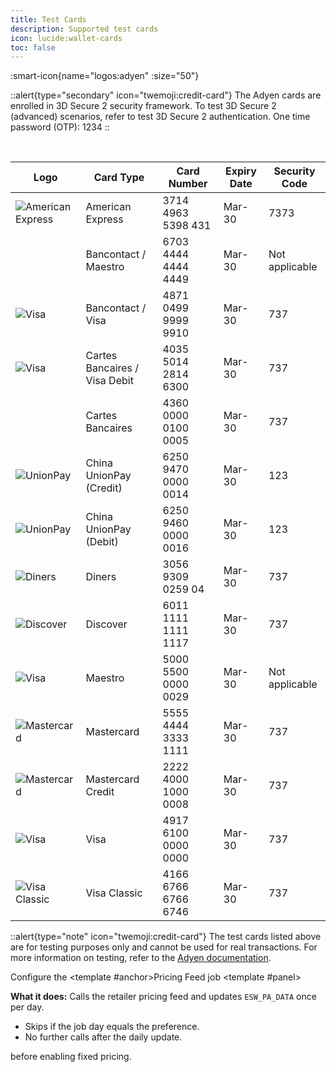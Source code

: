```yaml
---
title: Test Cards
description: Supported test cards
icon: lucide:wallet-cards
toc: false
---
```


:smart-icon{name="logos:adyen" :size="50"}

::alert{type="secondary" icon="twemoji:credit-card"}
  The Adyen cards are enrolled in 3D Secure 2 security framework. To test 3D Secure 2 (advanced) scenarios, refer to test 3D Secure 2 authentication.
  One time password (OTP): 1234
::

<br>

<div class="overflow-x-auto bg-white dark:bg-neutral-900 p-4 rounded-xl shadow">
  <table class="min-w-full table-auto text-left text-sm text-neutral-800 dark:text-neutral-200">
    <thead class="bg-neutral-100 dark:bg-neutral-800">
      <tr>
        <th class="px-4 py-3 font-semibold">Logo</th>
        <th class="px-4 py-3 font-semibold">Card Type</th>
        <th class="px-4 py-3 font-semibold">Card Number</th>
        <th class="px-4 py-3 font-semibold">Expiry Date</th>
        <th class="px-4 py-3 font-semibold">Security Code</th>
      </tr>
    </thead>
    <tbody>
      <tr>
        <td class="px-4 py-2"><img src="https://img.icons8.com/?id=ikzPviNiCGWG&size=100&format=png" class="h-12 w-12" alt="American Express"></td>
        <td class="px-4 py-2">American Express</td>
        <td class="px-4 py-2">3714 4963 5398 431</td>
        <td class="px-4 py-2">Mar-30</td>
        <td class="px-4 py-2">7373</td>
      </tr>
      <tr>
        <td class="px-4 py-2"></td>
        <td class="px-4 py-2">Bancontact / Maestro</td>
        <td class="px-4 py-2">6703 4444 4444 4449</td>
        <td class="px-4 py-2">Mar-30</td>
        <td class="px-4 py-2">Not applicable</td>
      </tr>
      <tr>
        <td class="px-4 py-2"><img src="https://img.icons8.com/?id=5L3mKKshbyOf&size=100&format=png" class="h-12 w-12" alt="Visa"></td>
        <td class="px-4 py-2">Bancontact / Visa</td>
        <td class="px-4 py-2">4871 0499 9999 9910</td>
        <td class="px-4 py-2">Mar-30</td>
        <td class="px-4 py-2">737</td>
      </tr>
      <tr>
        <td class="px-4 py-2"><img src="https://img.icons8.com/?id=5L3mKKshbyOf&size=100&format=png" class="h-12 w-12" alt="Visa"></td>
        <td class="px-4 py-2">Cartes Bancaires / Visa Debit</td>
        <td class="px-4 py-2">4035 5014 2814 6300</td>
        <td class="px-4 py-2">Mar-30</td>
        <td class="px-4 py-2">737</td>
      </tr>
      <tr>
        <td class="px-4 py-2"></td>
        <td class="px-4 py-2">Cartes Bancaires</td>
        <td class="px-4 py-2">4360 0000 0100 0005</td>
        <td class="px-4 py-2">Mar-30</td>
        <td class="px-4 py-2">737</td>
      </tr>
      <tr>
        <td class="px-4 py-2"><img src="/union-pay.svg" class="h-12 w-12" alt="UnionPay"></td>
        <td class="px-4 py-2">China UnionPay (Credit)</td>
        <td class="px-4 py-2">6250 9470 0000 0014</td>
        <td class="px-4 py-2">Mar-30</td>
        <td class="px-4 py-2">123</td>
      </tr>
      <tr>
        <td class="px-4 py-2"><img src="/union-pay.svg" class="h-12 w-12" alt="UnionPay"></td>
        <td class="px-4 py-2">China UnionPay (Debit)</td>
        <td class="px-4 py-2">6250 9460 0000 0016</td>
        <td class="px-4 py-2">Mar-30</td>
        <td class="px-4 py-2">123</td>
      </tr>
      <tr>
        <td class="px-4 py-2"><img src="https://img.icons8.com/?id=Mn8obNOW0MaY&size=100&format=png" class="h-12 w-12" alt="Diners"></td>
        <td class="px-4 py-2">Diners</td>
        <td class="px-4 py-2">3056 9309 0259 04</td>
        <td class="px-4 py-2">Mar-30</td>
        <td class="px-4 py-2">737</td>
      </tr>
      <tr>
        <td class="px-4 py-2"><img src="https://img.icons8.com/?id=H3EBRSMaDjTC&size=100&format=png" class="h-12 w-12" alt="Discover"></td>
        <td class="px-4 py-2">Discover</td>
        <td class="px-4 py-2">6011 1111 1111 1117</td>
        <td class="px-4 py-2">Mar-30</td>
        <td class="px-4 py-2">737</td>
      </tr>
      <tr>
        <td class="px-4 py-2"><img src="/logos--maestro.svg" class="h-12 w-12" alt="Visa"></td>
        <td class="px-4 py-2">Maestro</td>
        <td class="px-4 py-2">5000 5500 0000 0029</td>
        <td class="px-4 py-2">Mar-30</td>
        <td class="px-4 py-2">Not applicable</td>
      </tr>
      <tr>
        <td class="px-4 py-2"><img src="https://img.icons8.com/?id=62765&size=100&format=png" class="h-12 w-12" alt="Mastercard"></td>
        <td class="px-4 py-2">Mastercard</td>
        <td class="px-4 py-2">5555 4444 3333 1111</td>
        <td class="px-4 py-2">Mar-30</td>
        <td class="px-4 py-2">737</td>
      </tr>
      <tr>
        <td class="px-4 py-2"><img src="https://img.icons8.com/?id=62765&size=100&format=png" class="h-12 w-12" alt="Mastercard"></td>
        <td class="px-4 py-2">Mastercard Credit</td>
        <td class="px-4 py-2">2222 4000 1000 0008</td>
        <td class="px-4 py-2">Mar-30</td>
        <td class="px-4 py-2">737</td>
      </tr>
      <tr>
        <td class="px-4 py-2"><img src="https://img.icons8.com/?id=5L3mKKshbyOf&size=100&format=png" class="h-12 w-12" alt="Visa"></td>
        <td class="px-4 py-2">Visa</td>
        <td class="px-4 py-2">4917 6100 0000 0000</td>
        <td class="px-4 py-2">Mar-30</td>
        <td class="px-4 py-2">737</td>
      </tr>
      <tr>
        <td class="px-4 py-2"><img src="https://img.icons8.com/?id=5L3mKKshbyOf&size=100&format=png" class="h-12 w-12" alt="Visa Classic"></td>
        <td class="px-4 py-2">Visa Classic</td>
        <td class="px-4 py-2">4166 6766 6766 6746</td>
        <td class="px-4 py-2">Mar-30</td>
        <td class="px-4 py-2">737</td>
      </tr>
    </tbody>
  </table>
</div>



::alert{type="note" icon="twemoji:credit-card"}
  The test cards listed above are for testing purposes only and cannot be used for real transactions.
  For more information on testing, refer to the [Adyen documentation](https://docs.adyen.com/development-resources/test-cards).



 Configure the <ContextInfo title="Pricing Feed (ESW)" description="Daily job that hydrates FX & adjustments">
  <template #anchor>Pricing Feed job</template>
  <template #panel>
  <p><strong>What it does:</strong> Calls the retailer pricing feed and updates <code>ESW_PA_DATA</code> once per day.</p>
  <ul>
    <li>Skips if the job day equals the preference.</li>
    <li>No further calls after the daily update.</li>
  </ul>
  </template>
</ContextInfo> before enabling fixed pricing.
